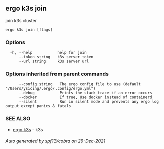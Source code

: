 ## ergo k3s join

join k3s cluster

```
ergo k3s join [flags]
```

### Options

```
  -h, --help           help for join
      --token string   k3s server token
      --url string     k3s server url
```

### Options inherited from parent commands

```
      --config string   The ergo config file to use (default "/Users/ysicing/.ergo/.config/ergo.yml")
      --debug           Prints the stack trace if an error occurs
      --docker          If true, Use docker instead of containerd
      --silent          Run in silent mode and prevents any ergo log output except panics & fatals
```

### SEE ALSO

* [ergo k3s](ergo_k3s.md)	 - k3s

###### Auto generated by spf13/cobra on 29-Dec-2021
